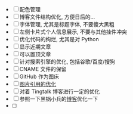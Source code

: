 - [ ] 配色管理
- [ ] 博客文件结构优化, 方便日后的...
- [ ] 字体管理, 尤其是标题字体, 不要傻大黑粗
- [ ] 左侧卡片式个人信息展示, 不要与其他挂件冲突
- [ ] 优化代码的绚烂, 尤其是对 Python
- [ ] 显示近期文章
- [ ] 可以置顶文章
- [ ] 针对搜索引擎的优化, 包括谷歌/百度/搜狗
- [ ] CNAME 文件的保留
- [ ] GitHub 作为图床
- [ ] [图片引用的优化](https://github.com/francoischalifour/medium-zoom)
- [ ] 对着 Tingtalk 博客进行一定的优化
- [ ] 参照一下黑锅小兵的[博客](https://blog.daliansky.net/Self-use-next-theme-custom-reference-format-table.html)优化一下
- [ ] 